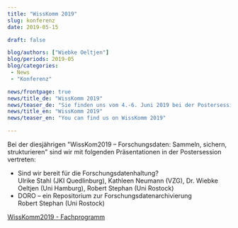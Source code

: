 ```yaml
---
title: "WissKomm 2019"
slug: konferenz
date: 2019-05-15

draft: false

blog/authors: ["Wiebke Oeltjen"]
blog/periods: 2019-05
blog/categories:
 - News
 - "Konferenz"

news/frontpage: true
news/title_de: "WissKomm 2019"
news/teaser_de: "Sie finden uns vom 4.-6. Juni 2019 bei der Postersession der WissKomm 2019. Wir freuen uns auf Ihren Besuch!"
news/title_en: "WissKomm 2019"
news/teaser_en: "You can find us on WissKomm 2019"

---
```


Bei der diesjährigen "WissKom2019 – Forschungsdaten: Sammeln, sichern, strukturieren" sind wir mit folgenden Präsentationen in der Postersession vertreten:

 * Sind wir bereit für die Forschungsdatenhaltung?  
   Ulrike Stahl (JKI Quedlinburg), Kathleen Neumann (VZG), Dr. Wiebke Oeltjen (Uni Hamburg), Robert Stephan (Uni Rostock)
 * DORO – ein Repositorium zur Forschungsdatenarchivierung  
   Robert Stephan (Uni Rostock)

[WissKomm2019 - Fachprogramm](https://www.fz-juelich.de/zb/DE/UeberUns/Tagungen/wisskom2019/fachprogramm/wisskom2019_fachprogramm_node.html)
